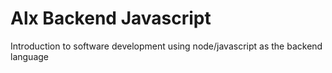 # Alx Backend Javascript

Introduction to software development using node/javascript as the backend language

